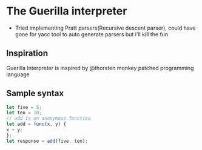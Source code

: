 # The Guerilla interpreter
* Tried implementing Pratt parsers(Recursive descent parser), could have 
gone for yacc tool to auto generate parsers but i'll kill the fun 

## Inspiration
Guerilla Interpreter is inspired by @thorsten monkey patched programming language

## Sample syntax
```javascript
let five = 5;
let ten = 10;
// add is an anonymous function
let add = func(x, y) {
x + y;
};
let response = add(five, ten);
```
